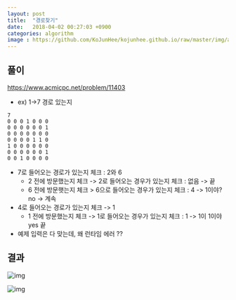 ```yaml
---
layout: post
title:  "경로찾기"
date:   2018-04-02 00:27:03 +0900
categories: algorithm
image : https://github.com/KoJunHee/kojunhee.github.io/raw/master/img/algorithm.png
---
```


## 풀이

<https://www.acmicpc.net/problem/11403>

- ex) 1->7 경로 있는지

```
7
0 0 0 1 0 0 0
0 0 0 0 0 0 1
0 0 0 0 0 0 0
0 0 0 0 1 1 0
1 0 0 0 0 0 0
0 0 0 0 0 0 1
0 0 1 0 0 0 0

```

- 7로 들어오는 경로가 있는지 체크 : 2와 6
  - 2 전에 방문했는지 체크 -> 2로 들어오는 경우가 있는지 체크 : 없음 -> 끝
  - 6 전에 방문햇는지 체크 > 6으로 들어오는 경우가 있는지 체크 : 4 -> 1이야? no -> 계속
- 4로 들어오는 경로가 있는지 체크 -> 1
  - 1 전에 방문했는지 체크 -> 1로 들어오는 경우가 있는지 체크 : 1 -> 1이 1이야 yes 끝
- 예제 입력은 다 맞는데, 왜 런타임 에러 ??

## 결과

![img](https://github.com/KoJunHee/kojunhee.github.io/raw/master/img/04021.png)

![img](https://github.com/KoJunHee/kojunhee.github.io/raw/master/img/04022.png)









